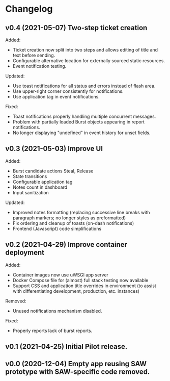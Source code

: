 # Changelog

## v0.4 (2021-05-07) Two-step ticket creation

Added:
* Ticket creation now split into two steps and allows editing of title and text
  before sending.
* Configurable alternative location for externally sourced static resources.
* Event notification testing.

Updated:
* Use toast notifications for all status and errors instead of flash area.
* Use upper-right corner consistently for notifications.
* Use application tag in event notifications.

Fixed:
* Toast notifications properly handling multiple concurrent messages.
* Problem with partially loaded Burst objects appearing in report
  notifications.
* No longer displaying "undefined" in event history for unset fields.

## v0.3 (2021-05-03) Improve UI

Added:
* Burst candidate actions Steal, Release
* State transitions
* Configurable application tag
* Notes count in dashboard
* Input sanitization

Updated:
* Improved notes formatting (replacing successive line breaks with paragraph
  markers; no longer styles as preformatted)
* Fix ordering and cleanup of toasts (on-dash notifications)
* Frontend (Javascript) code simplifications

## v0.2 (2021-04-29) Improve container deployment

Added:
* Container images now use uWSGI app server
* Docker Compose file for (almost) full stack testing now available
* Support CSS and application title overrides in environment (to assist with
  differentiating development, production, etc. instances)

Removed:
* Unused notifications mechanism disabled.

Fixed:
* Properly reports lack of burst reports.

## v0.1 (2021-04-25) Initial Pilot release.

## v0.0 (2020-12-04) Empty app reusing SAW prototype with SAW-specific code removed.
